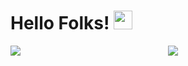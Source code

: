 # Hello Folks! <img src="https://raw.githubusercontent.com/MartinHeinz/MartinHeinz/master/wave.gif" width="30px" >

<div style="display: grid; grid-template-columns: 1fr 1fr;justify-content: space-between;">
  <img heigth="200px" src="https://github-readme-stats.vercel.app/api?username=VHGC1&theme=gotham&count_private=true" />
  <img heigth="200px" src="https://github-readme-stats.vercel.app/api/top-langs/?username=VHGC1&theme=gotham&layout=compact" />
</div>
